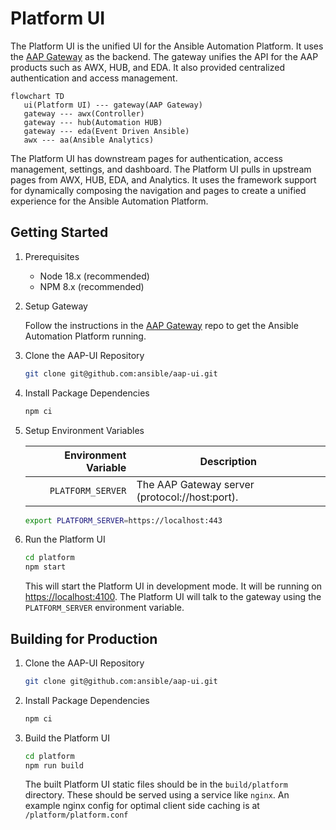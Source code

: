 # Platform UI

The Platform UI is the unified UI for the Ansible Automation Platform. It uses the [AAP Gateway](https://github.com/ansible/aap-gateway) as the backend. The gateway unifies the API for the AAP products such as AWX, HUB, and EDA. It also provided centralized authentication and access management.

```mermaid
flowchart TD
   ui(Platform UI) --- gateway(AAP Gateway)
   gateway --- awx(Controller)
   gateway --- hub(Automation HUB)
   gateway --- eda(Event Driven Ansible)
   awx --- aa(Ansible Analytics)
```

The Platform UI has downstream pages for authentication, access management, settings, and dashboard. The Platform UI pulls in upstream pages from AWX, HUB, EDA, and Analytics. It uses the framework support for dynamically composing the navigation and pages to create a unified experience for the Ansible Automation Platform.

## Getting Started

1. Prerequisites

   - Node 18.x (recommended)
   - NPM 8.x (recommended)

1. Setup Gateway

   Follow the instructions in the [AAP Gateway](https://github.com/ansible/aap-gateway) repo to get the Ansible Automation Platform running.

1. Clone the AAP-UI Repository

   ```zsh
   git clone git@github.com:ansible/aap-ui.git
   ```

1. Install Package Dependencies

   ```zsh
   npm ci
   ```

1. Setup Environment Variables

   | Environment Variable | Description                            |
   | -------------------: | -------------------------------------- |
   |    `PLATFORM_SERVER` | The AAP Gateway server (protocol://host:port). |

   ```zsh
   export PLATFORM_SERVER=https://localhost:443
   ```

1. Run the Platform UI

   ```zsh
   cd platform
   npm start
   ```

   This will start the Platform UI in development mode.
   It will be running on <https://localhost:4100>.
   The Platform UI will talk to the gateway using the `PLATFORM_SERVER` environment variable.

## Building for Production

1. Clone the AAP-UI Repository

   ```zsh
   git clone git@github.com:ansible/aap-ui.git
   ```

1. Install Package Dependencies

   ```zsh
   npm ci
   ```

1. Build the Platform UI

   ```zsh
   cd platform
   npm run build
   ```

   The built Platform UI static files should be in the `build/platform` directory.
   These should be served using a service like `nginx`.
   An example nginx config for optimal client side caching is at `/platform/platform.conf`
